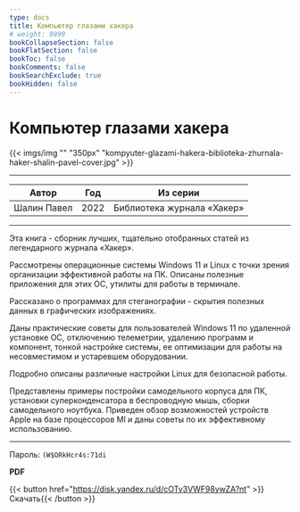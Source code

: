 ```yaml
---
type: docs
title: Компьютер глазами хакера
# weight: 9999
bookCollapseSection: false
bookFlatSection: false
bookToc: false
bookComments: false
bookSearchExclude: true
bookHidden: false
---
```


# Компьютер глазами хакера

{{< imgs/img "" "350px" "kompyuter-glazami-hakera-biblioteka-zhurnala-haker-shalin-pavel-cover.jpg" >}}

---

|    Автор    | Год  |          Из серии          |
| :---------: | :--: | :------------------------: |
| Шалин Павел | 2022 | Библиотека журнала «Хакер» |

---

Эта книга - сборник лучших, тщательно отобранных статей из легендарного журнала «Хакер».

Рассмотрены операционные системы Windows 11 и Linux с точки зрения организации эффективной работы на ПК. Описаны полезные приложения для этих ОС, утилиты для работы в терминале.

Рассказано о программах для стеганографии - скрытия полезных данных в графических изображениях.

Даны практические советы для пользователей Windows 11 по удаленной установке ОС, отключению телеметрии, удалению программ и компонент, тонкой настройке системы, ее оптимизации для работы на несовместимом и устаревшем оборудовании.

Подробно описаны различные настройки Linux для безопасной работы.

Представлены примеры постройки самодельного корпуса для ПК, установки суперконденсатора в беспроводную мышь, сборки самодельного ноутбука. Приведен обзор возможностей устройств Apple на базе процессоров Ml и даны советы по их эффективному использованию.

---

Пароль: `(W$ORkHcr4s:71di`

**PDF**

{{< button href="https://disk.yandex.ru/d/cOTv3VWF98ywZA?nt" >}}Скачать{{< /button >}}
